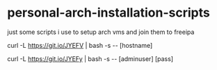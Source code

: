 # personal-arch-installation-scripts

just some scripts i use to setup arch vms and join them to freeipa

curl -L https://git.io/JYEFV | bash -s -- [hostname]

curl -L https://git.io/JYEFy | bash -s -- [adminuser] [pass]


